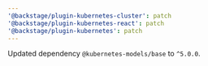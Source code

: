 ```yaml
---
'@backstage/plugin-kubernetes-cluster': patch
'@backstage/plugin-kubernetes-react': patch
'@backstage/plugin-kubernetes': patch
---
```


Updated dependency `@kubernetes-models/base` to `^5.0.0`.
